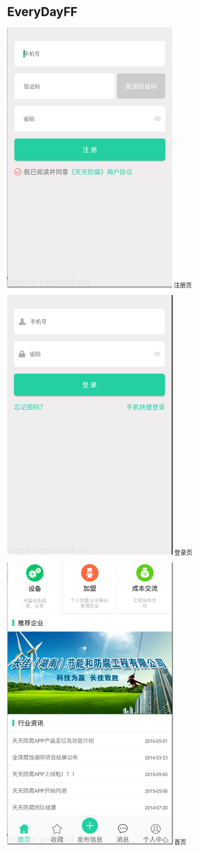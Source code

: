 # EveryDayFF
![01](https://github.com/sujiruo21/EveryDayFF/blob/master/app/src/main/res/drawable-xhdpi/03.png)
注册页

![02](https://github.com/sujiruo21/EveryDayFF/blob/master/app/src/main/res/drawable-xhdpi/02.png)
登录页

![03](https://github.com/sujiruo21/EveryDayFF/blob/master/app/src/main/res/drawable-xhdpi/01.png)
首页
